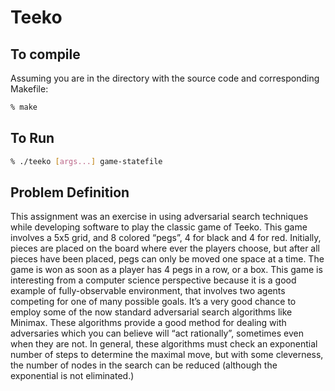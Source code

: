 # Teeko

## To compile

Assuming you are in the directory with the source code and corresponding Makefile:
```sh
% make
```

## To Run

```sh
% ./teeko [args...] game-statefile
```

## Problem Definition

This assignment was an exercise in using adversarial search techniques while
developing software to play the classic game of Teeko. This game involves a 5x5
grid, and 8 colored “pegs”, 4 for black and 4 for red. Initially, pieces are
placed on the board where ever the players choose, but after all pieces have
been placed, pegs can only be moved one space at a time. The game is won as
soon as a player has 4 pegs in a row, or a box.  This game is interesting from
a computer science perspective because it is a good example of fully-observable
environment, that involves two agents competing for one of many possible goals.
It’s a very good chance to employ some of the now standard adversarial search
algorithms like Minimax. These algorithms provide a good method for dealing
with adversaries which you can believe will “act rationally”, sometimes even
when they are not. In general, these algorithms must check an exponential
number of steps to determine the maximal move, but with some cleverness, the
number of nodes in the search can be reduced (although the exponential is not
eliminated.)

